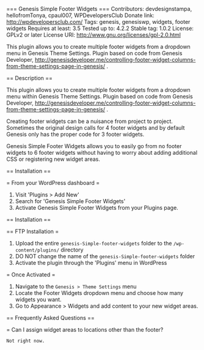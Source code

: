 === Genesis Simple Footer Widgets ===
Contributors: devdesignstampa, hellofromTonya, cpaul007, WPDevelopersClub
Donate link: http://wpdevelopersclub.com/
Tags: genesis, genesiswp, widgets, footer widgets
Requires at least: 3.5
Tested up to: 4.2.2
Stable tag: 1.0.2
License: GPLv2 or later
License URI: http://www.gnu.org/licenses/gpl-2.0.html

This plugin allows you to create multiple footer widgets from a dropdown menu in Genesis Theme Settings. Plugin based on code from Genesis Developer, http://genesisdeveloper.me/controlling-footer-widget-columns-from-theme-settings-page-in-genesis/ .

== Description ==

This plugin allows you to create multiple footer widgets from a dropdown menu within Genesis Theme Settings. Plugin based on code from Genesis Developer, http://genesisdeveloper.me/controlling-footer-widget-columns-from-theme-settings-page-in-genesis/ .

Creating footer widgets can be a nuisance from project to project. Sometimes the original design calls for 4 footer widgets and by default Genesis only has the proper code for 3 footer widgets.

Genesis Simple Footer Widgets allows you to easily go from no footer widgets to 6 footer widgets without having to worry about adding additional CSS or registering new widget areas.  

== Installation ==

= From your WordPress dashboard =

1. Visit 'Plugins > Add New'
2. Search for 'Genesis Simple Footer Widgets'
3. Activate Genesis Simple Footer Widgets from your Plugins page.

== Installation ==

== FTP Installation =

1. Upload the entire `genesis-Simple-footer-widgets` folder to the `/wp-content/plugins/` directory
2. DO NOT change the name of the `genesis-Simple-footer-widgets` folder
3. Activate the plugin through the 'Plugins' menu in WordPress

= Once Activated =

1. Navigate to the `Genesis > Theme Settings` menu
2. Locate the Footer Widgets dropdown menu and choose how many widgets you want.
3. Go to Appearance > Widgets and add content to your new widget areas.

== Frequently Asked Questions ==

= Can I assign widget areas to locations other than the footer? 

	Not right now.
